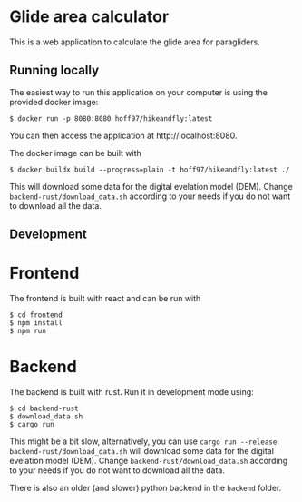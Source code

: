 # Glide area calculator

This is a web application to calculate the glide area for paragliders.

## Running locally

The easiest way to run this application on your computer is using the provided docker image:

```
$ docker run -p 8080:8080 hoff97/hikeandfly:latest
```
You can then access the application at http://localhost:8080.

The docker image can be built with
```
$ docker buildx build --progress=plain -t hoff97/hikeandfly:latest ./
```
This will download some data for the digital evelation model (DEM). Change `backend-rust/download_data.sh`
according to your needs if you do not want to download all the data.

## Development

# Frontend

The frontend is built with react and can be run with
```
$ cd frontend
$ npm install
$ npm run
```

# Backend

The backend is built with rust. Run it in development mode using:
```
$ cd backend-rust
$ download_data.sh
$ cargo run
```
This might be a bit slow, alternatively, you can use `cargo run --release`.
`backend-rust/download_data.sh` will download some data for the digital evelation model (DEM). Change `backend-rust/download_data.sh`
according to your needs if you do not want to download all the data.

There is also an older (and slower) python backend in the `backend` folder.
